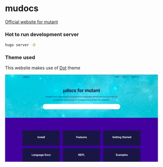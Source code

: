 # mudocs
[Official website for mutant](https://mudocs.netlify.app)

### Hot to run development server
```bash
hugo server -D
```

### Theme used
This website makes use of [Dot](https://github.com/themefisher/dot-hugo-documentation-theme) theme

![Home Page](./pics/home.png)
